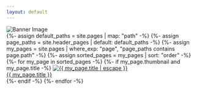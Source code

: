 ```yaml
---
layout: default
---
```


<section class="intro-banner">
  <div class="intro-container">
    <div class="intro-image-container">
      <img src="{{ site.logo_url | relative_url }}" alt="Banner Image" class="intro-image">
    </div>
  </div>
</section>


<section class="thumb-grid">
{%- assign default_paths = site.pages | map: "path" -%}
{%- assign page_paths = site.header_pages | default: default_paths -%}
{%- assign my_pages = site.pages | where_exp: "page", "page_paths contains page.path" -%}
{%- assign sorted_pages = my_pages | sort: "order" -%}
  <div class="thumb-container">
    {%- for my_page in sorted_pages -%}
      {%- if my_page.thumbnail and my_page.title -%}
        <a href="{{ my_page.url | relative_url }}" class="thumb-card">
          <img src="{{ my_page.thumbnail | relative_url }}" alt="{{ my_page.title | escape }}">
          <div class="thumb-title">{{ my_page.title }}</div>
        </a>
      {%- endif -%}
    {%- endfor -%}
  </div>
</section>
